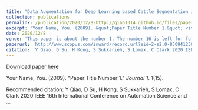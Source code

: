 ```yaml
---
title: "Data Augmentation for Deep Learning based Cattle Segmentation in Precision Livestock Farming"
collection: publications
permalink: /publication/2020/12/8-http://qiao1314.github.io/files/paper15.pdf
excerpt: 'Your Name, You. (2009). &quot;Paper Title Number 1.&quot; <i>Journal 1</i>. 1(15).'
date: 2020/12/8
venue: 'This paper is about the number 1. The number 16 is left for future work.'
paperurl: 'http://www.scopus.com/inward/record.url?eid=2-s2.0-85094123876&partnerID=MN8TOARS'
citation: 'Y Qiao, D Su, H Kong, S Sukkarieh, S Lomax, C Clark 2020 IEEE 16th International Conference on Automation Science and ...'
---
```


<a href='http://www.scopus.com/inward/record.url?eid=2-s2.0-85094123876&partnerID=MN8TOARS'>Download paper here</a>

Your Name, You. (2009). &quot;Paper Title Number 1.&quot; <i>Journal 1</i>. 1(15).

Recommended citation: Y Qiao, D Su, H Kong, S Sukkarieh, S Lomax, C Clark 2020 IEEE 16th International Conference on Automation Science and ...